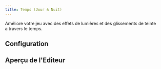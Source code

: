 ```yaml
---
title: Temps (Jour & Nuit)
---
```


Améliore votre jeu avec des effets de lumières et des glissements de teinte a travers le temps.

## Configuration

## Aperçu de l'Editeur
